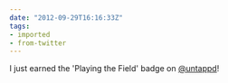 ```yaml
---
date: "2012-09-29T16:16:33Z"
tags:
- imported
- from-twitter
---
```

I just earned the 'Playing the Field' badge on [@untappd](/twitter/#/untappd)!
